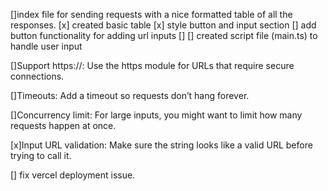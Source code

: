 []index file for sending requests with a nice formatted table of all the responses.
        [x] created basic table
        [x] style button and input section
        [] add button functionality for adding url inputs
        []
[] created script file (main.ts) to handle user input

[]Support https://: Use the https module for URLs that require secure connections.

[]Timeouts: Add a timeout so requests don’t hang forever.

[]Concurrency limit: For large inputs, you might want to limit how many requests happen at once.

[x]Input URL validation: Make sure the string looks like a valid URL before trying to call it.

[] fix vercel deployment issue.
